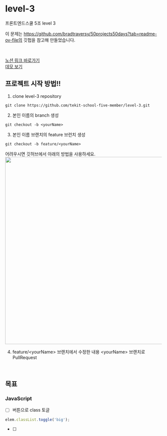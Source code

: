 # level-3

프론트엔드스쿨 5조 level 3

이 문제는 https://github.com/bradtraversy/50projects50days?tab=readme-ov-file의 깃헙을 참고해 만들었습니다.

<br>

[노션 링크 바로가기](https://www.notion.so/Level-3-a66d059b378c468c9d12be7491b250ac)
<br>
[데모 보기](https://50projects50days.com/projects/3d-background-boxes/)

## 프로젝트 시작 방법!!
1. clone level-3 repository
```
git clone https://github.com/tekit-school-five-member/level-3.git 
```
2. 본인 이름의 branch 생성
  ```
  git checkout -b <yourName>
  ```
3. 본인 이름 브랜치의 feature 브런치 생성
```
git checkout -b feature/<yourName>
```
어려우시면 깃허브에서 아래의 방법을 사용하세요. <br>
<img width="600px" src="https://github.com/tekit-school-five-member/level-3/assets/60402888/494198c6-db3c-4429-a76c-3077929bf6fe"/>

4. feature/\<yourName> 브랜치에서 수정한 내용 \<yourName> 브랜치로 PullRequest
 

<br>

## 목표

### JavaScript

- [ ] 버튼으로 class 토글

```js
elem.classList.toggle('big');
```

- [ ]
